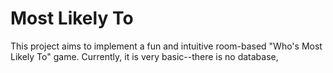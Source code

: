 # Most Likely To

This project aims to implement a fun and intuitive room-based "Who's Most Likely To" game. Currently, it is very basic--there is no database,
